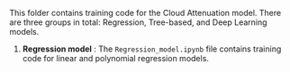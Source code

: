 This folder contains training code for the Cloud Attenuation model. There are three groups in total: Regression, Tree-based, and Deep Learning models.  
1. **Regression model** : The <code>Regression_model.ipynb</code> file contains training code for linear and polynomial regression models.
